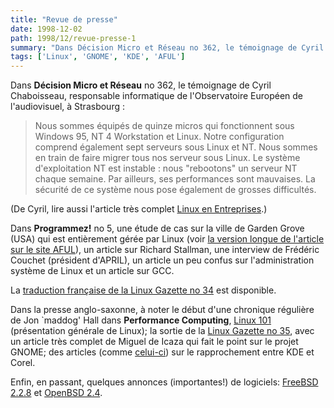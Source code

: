 ```yaml
---
title: "Revue de presse"
date: 1998-12-02
path: 1998/12/revue-presse-1
summary: "Dans Décision Micro et Réseau no 362, le témoignage de Cyril Chaboisseau, responsable informatique de l'Observatoire Européen de l'audiovisuel, à Strasbourg : Nous sommes équipés de quinze micros qui fonctionnent sous Windows 95, NT 4 Workstation et Linux."
tags: ['Linux', 'GNOME', 'KDE', 'AFUL']
---
```


<P>
Dans <B>Décision Micro et Réseau</B> no 362, le témoignage de Cyril
Chaboisseau, responsable informatique de l'Observatoire Européen de
l'audiovisuel, à Strasbourg :
</P>

<BLOCKQUOTE>
Nous sommes équipés de quinze micros qui fonctionnent sous Windows 95, NT
4 Workstation et Linux. Notre configuration comprend également sept serveurs
sous Linux et NT. Nous sommes en train de faire migrer tous nos serveur sous
Linux. Le système d'exploitation NT est instable : nous "rebootons" un
serveur NT chaque semaine. Par ailleurs, ses performances sont mauvaises. La
sécurité de ce système nous pose également de grosses difficultés.
</BLOCKQUOTE>
<P>
(De Cyril, lire aussi l'article très complet <A HREF="http://tux.u-strasbg.fr/articles/linbusiness.html">Linux en
Entreprises</A>.)
</P>

<P>
Dans <B>Programmez!</B> no 5, une étude de cas sur la ville de
Garden Grove (USA) qui est entièrement gérée par Linux (voir <A HREF="http://www.aful.org/publi/articles/garden-grove.html">la version
longue de l'article sur le site AFUL</A>), un article sur Richard
Stallman, une interview de Frédéric Couchet (président d'APRIL),
un article un peu confus sur l'administration système de Linux et un
article sur GCC.
</P>

<P>
La <A HREF="http://www.linux-france.com/article/lgazette/issue-34/lg-34-fr.html">traduction française de la Linux Gazette no 34</A> est disponible.
</P>

<P>
Dans la presse anglo-saxonne, à noter le début d'une chronique
régulière de Jon `maddog' Hall dans <B>Performance Computing</B>,
<A HREF="http://www.performancecomputing.com/columns/penguin/9901.shtml">Linux 101</A> (présentation générale de Linux);
la sortie de la <A HREF="http://www.linuxgazette.com/issue35/lg_toc35.html">Linux Gazette no 35</A>, avec un article très complet de Miguel
de Icaza qui fait le point sur le projet GNOME;
des articles (comme <A HREF="http://www.techweb.com/wire/story/TWB19981130S0018">celui-ci</A>) sur le rapprochement entre KDE et Corel.
</P>

<P>
Enfin, en passant, quelques annonces (importantes!) de logiciels:
<A HREF="http://www.freebsd.org/">FreeBSD 2.2.8</A> et
<A HREF="http://www.openbsd.org/">OpenBSD 2.4</A>.
</P>


